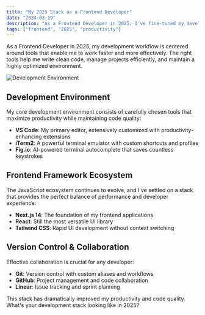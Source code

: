 ```yaml
---
title: "My 2025 Stack as a Frontend Developer"
date: "2024-03-19"
description: "As a Frontend Developer in 2025, I've fine-tuned my development environment with a set of powerful tools that enhance productivity, efficiency, and customization."
tags: ["frontend", "2025", "productivity"]
---
```


As a Frontend Developer in 2025, my development workflow is centered around tools that enable me to work faster and more effectively. The right tools help me write clean code, manage projects efficiently, and maintain a highly optimized environment.

![Development Environment](/images/blogs/dev-environment.jpg)

## Development Environment

My core development environment consists of carefully chosen tools that maximize productivity while maintaining code quality:

- **VS Code**: My primary editor, extensively customized with productivity-enhancing extensions
- **iTerm2**: A powerful terminal emulator with custom shortcuts and profiles
- **Fig.io**: AI-powered terminal autocomplete that saves countless keystrokes

## Frontend Framework Ecosystem

The JavaScript ecosystem continues to evolve, and I've settled on a stack that provides the perfect balance of performance and developer experience:

- **Next.js 14**: The foundation of my frontend applications
- **React**: Still the most versatile UI library
- **Tailwind CSS**: Rapid UI development without context switching

## Version Control & Collaboration

Effective collaboration is crucial for any developer:

- **Git**: Version control with custom aliases and workflows
- **GitHub**: Project management and code collaboration
- **Linear**: Issue tracking and sprint planning

This stack has dramatically improved my productivity and code quality. What's your development stack looking like in 2025?